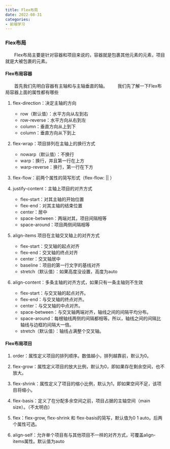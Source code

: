 ```yaml
---
title: Flex布局
date: 2022-08-31
categories: 
- 前端学习
---
```


### Flex布局

&ensp;&ensp;&ensp;&ensp;Flex布局主要是针对容器和项目来说的，容器就是包裹其他元素的元素，项目就是大被包裹的元素。

#### Flex布局容器

&ensp;&ensp;&ensp;&ensp;首先我们先明白容器有主轴和与主轴垂直的轴。
&ensp;&ensp;&ensp;&ensp;我们先了解一下Flex布局容器上面的属性都有哪些

1. flex-direction：决定主轴的方向
   - row（默认值）：水平方向从左到右
   - row-reverse：水平方向从右到左
   - column：垂直方向从上到下
   - column：垂直方向从下到上

2. flex-wrap：项目排列在主轴上的换行方式
   - nowarp（默认值）：不换行
   - warp：换行，并且第一行在上方
   - warp-reverse：换行，第一行在下方

3. flex-flow：前两个属性的简写形式（flex-flow:<flex-direction> || <flex-wrap>）

4. justify-content：主轴上项目的对齐方式
   - flex-start：对其主轴的开始位置
   - flex-end：对其主轴的结束位置
   - center：居中
   - space-between：两端对其，项目间隔相等
   - space-around：项目两侧间隔相等

5. align-items 项目在主轴交叉轴上的对齐方式
   - flex-start：交叉轴的起点对齐
   - flex-end：交叉轴的终点对齐
   - center：交叉轴居中
   - baseline：项目的第一行文字的基线对齐
   - stretch（默认值）：如果高度没设置，高度为auto

6. align-content：多条主轴的对齐方式，如果只有一条主轴则不生效
   - flex-start：与交叉轴的起点对齐。
   - flex-end：与交叉轴的终点对齐。
   - center：与交叉轴的中点对齐。
   - space-between：与交叉轴两端对齐，轴线之间的间隔平均分布。
   - space-around：每根轴线两侧的间隔都相等。所以，轴线之间的间隔比轴线与边框的间隔大一倍。
   - stretch（默认值）：轴线占满整个交叉轴。

#### Flex布局项目

1. order：属性定义项目的排列顺序。数值越小，排列越靠前，默认为0。

2. flex-grow：属性定义项目的放大比例，默认为0，即如果存在剩余空间，也不放大。

3. flex-shrink：属性定义了项目的缩小比例，默认为1，即如果空间不足，该项目将缩小。

4. flex-basis：定义了在分配多余空间之前，项目占据的主轴空间（main size）。（不太明白）

5. flex：flex-grow, flex-shrink 和 flex-basis的简写，默认值为0 1 auto。后两个属性可选。

6. align-self：允许单个项目有与其他项目不一样的对齐方式，可覆盖align-items属性。默认值为auto
